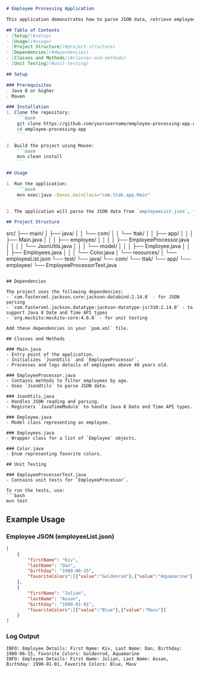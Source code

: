 
```markdown
# Employee Processing Application

This application demonstrates how to parse JSON data, retrieve employee details, filter employees above 40 years old, and log their details. It uses Java, Jackson for JSON parsing, and Java's built-in logging.

## Table of Contents
- [Setup](#setup)
- [Usage](#usage)
- [Project Structure](#project-structure)
- [Dependencies](#dependencies)
- [Classes and Methods](#classes-and-methods)
- [Unit Testing](#unit-testing)

## Setup

### Prerequisites
- Java 8 or higher
- Maven

### Installation
1. Clone the repository:
    ```bash
    git clone https://github.com/yourusername/employee-processing-app.git
    cd employee-processing-app
    ```

2. Build the project using Maven:
    ```bash
    mvn clean install
    ```

## Usage

1. Run the application:
    ```bash
    mvn exec:java -Dexec.mainClass="com.ttak.app.Main"
    ```

2. The application will parse the JSON data from `employeeList.json`, filter employees who are above 40 years old, and log their details.

## Project Structure

```
src/
├── main/
│   ├── java/
│   │   └── com/
│   │       └── ttak/
│   │           ├── app/
│   │           │   ├── Main.java
│   │           │   ├── employee/
│   │           │   │   ├── EmployeeProcessor.java
│   │           │   │   └── JsonUtils.java
│   │           │   └── model/
│   │           │       ├── Employee.java
│   │           │       ├── Employees.java
│   │           │       └── Color.java
│   └── resources/
│       └── employeeList.json
└── test/
    └── java/
        └── com/
            └── ttak/
                └── app/
                    └── employee/
                        └── EmployeeProcessorTest.java
```

## Dependencies

The project uses the following dependencies:
- `com.fasterxml.jackson.core:jackson-databind:2.14.0` - for JSON parsing
- `com.fasterxml.jackson.datatype:jackson-datatype-jsr310:2.14.0` - to support Java 8 Date and Time API types
- `org.mockito:mockito-core:4.6.0` - for unit testing

Add these dependencies in your `pom.xml` file.

## Classes and Methods

### Main.java
- Entry point of the application.
- Initializes `JsonUtils` and `EmployeeProcessor`.
- Processes and logs details of employees above 40 years old.

### EmployeeProcessor.java
- Contains methods to filter employees by age.
- Uses `JsonUtils` to parse JSON data.

### JsonUtils.java
- Handles JSON reading and parsing.
- Registers `JavaTimeModule` to handle Java 8 Date and Time API types.

### Employee.java
- Model class representing an employee.

### Employees.java
- Wrapper class for a list of `Employee` objects.

### Color.java
- Enum representing favorite colors.

## Unit Testing

### EmployeeProcessorTest.java
- Contains unit tests for `EmployeeProcessor`.

To run the tests, use:
```bash
mvn test
```

## Example Usage

### Employee JSON (employeeList.json)
```json
[
    {
        "firstName": "Kiv",
        "lastName": "Dan",
        "birthday": "1980-06-15",
        "favoriteColors":[{"value":"Goldenrod"},{"value":"Aquamarine"}]
    },
    {
        "firstName": "Julian",
        "lastName": "Assan",
        "birthday": "1990-01-01",
        "favoriteColors":[{"value":"Blue"},{"value":"Mauv"}]
    }
]
```

### Log Output
```
INFO: Employee Details: First Name: Kiv, Last Name: Dan, Birthday: 1980-06-15, Favorite Colors: Goldenrod, Aquamarine
INFO: Employee Details: First Name: Julian, Last Name: Assan, Birthday: 1990-01-01, Favorite Colors: Blue, Mauv
```

